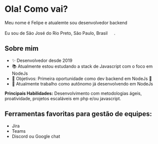 <h1>Ola! Como vai?</h1>

<p>Meu nome é Felipe e atualemte sou desenvolvedor backend</p>
<p>Eu sou de São José do Rio Preto, São Paulo, Brasil <img src="https://cdn-icons-png.flaticon.com/128/197/197386.png" width="17" />.</p>

## Sobre mim
- ✨ Desenvolvedor desde 2019
- 📚 Atualmente estou estudando a stack de Javascript com o foco em NodeJs
- 🎯 Objetivos: Primeira oportunidade como dev backend em NodeJs 🚀
- 💼 Atualmente trabalho como autônomo já desenvolvendo em NodeJs

<p><b>Principais Habilidades:</b> Desenvolvimento com metodologias ágeis, proatividade, projetos escaláveis ​​em php e/ou javascript.</p>

## Ferramentas favoritas para gestão de equipes:
- Jira 
- Teams
- Discord ou Google chat
